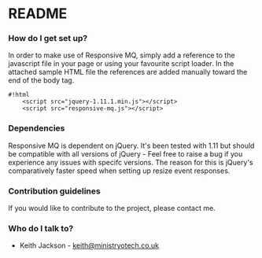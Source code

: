 # README #

### How do I get set up? ###

In order to make use of Responsive MQ, simply add a reference to the javascript file in your page or using your favourite script loader.
In the attached sample HTML file the references are added manually toward the end of the body tag.

```
#!html
    <script src="jquery-1.11.1.min.js"></script>
    <script src="responsive-mq.js"></script>
```

### Dependencies ###

Responsive MQ is dependent on jQuery. It's been tested with 1.11 but should be compatible with all versions of jQuery - Feel free to raise a bug if you experience any issues with specifc versions. The reason for this is jQuery's comparatively faster speed when setting up resize event responses.
### Contribution guidelines ###

If you would like to contribute to the project, please contact me.

### Who do I talk to? ###

* Keith Jackson - keith@ministryotech.co.uk